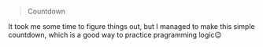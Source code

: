> Countdown

It took me some time to figure things out, but I managed to make this simple countdown, which is a good
way to practice pragramming logic😉
